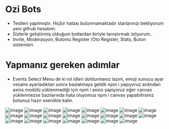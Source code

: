 # Ozi Bots

- Testleri yapılmıştır. Hiçbir hatası bulunmamaktadır starlarınızı bekliyorum yeni github hesabım.
- Sizlerle geliştirmiş olduğum botlardan biriyle tanıştırmak istiyorum.. 
- Invite, Moderasyon, Butonlu Register /Oto Register, Stats, Buton sistemleri.

# Yapmanız gereken adımlar

- Events Select Menu de ki rol idleri doldurmanız lazım, emoji sunucu ayar vesaire ayarladıktan sonra baslatmaya geldik npm i yapıyoruz ardından axios modülü yüklenmediği için npm i axios yapiyoruz eğer canvas yüklenmezse bazılarında hata oluyomus npm i canvas yapabilirsiniz botunuz hazır esenlikle kalın.

![image](https://user-images.githubusercontent.com/92666466/145694537-015938d5-b724-47cc-b93a-bb63d95288fe.png)
![image](https://user-images.githubusercontent.com/92666466/144712859-7574c3e0-2f3c-4e60-8d57-4d9e9b5170bd.png)
![image](https://user-images.githubusercontent.com/92666466/144712851-feffdc3d-46d7-4bfc-addb-043bc4d6acba.png)
![image](https://user-images.githubusercontent.com/92666466/141508588-efd16297-700d-41af-9a64-a5f14f0316b3.png)
![image](https://user-images.githubusercontent.com/92666466/141027859-8fd86201-d257-473d-8022-1edf8e052044.png)
![image](https://user-images.githubusercontent.com/92666466/141027606-097f7300-47f4-42d4-a230-42faa1c12546.png)
![image](https://user-images.githubusercontent.com/92666466/141028898-ef3e2cad-7209-415a-8a84-201c6e976f9a.png)
![image](https://user-images.githubusercontent.com/92666466/139575506-c3d8b1cd-dab1-4c4a-8fc0-89e52b1148df.png)
![image](https://user-images.githubusercontent.com/92666466/139575391-c1c267fe-eee9-41c0-b821-cf90ca1c8641.png)
![image](https://user-images.githubusercontent.com/92666466/139575398-a0863b73-e2f0-4982-901d-6fc223640dae.png)
![image](https://user-images.githubusercontent.com/92666466/139575436-b1a629cf-340f-47f2-bf70-cead3f3d49bc.png)
![image](https://user-images.githubusercontent.com/92666466/139575377-ade118e3-c9b5-4bc8-a3b4-447fdc6325e6.png)
![image](https://user-images.githubusercontent.com/92666466/139575560-f6cd46be-5f2f-42b6-adbf-079aa835da73.png)
![image](https://user-images.githubusercontent.com/92666466/139575586-93156301-2cc4-45c2-a167-b82d51fa846f.png)
![image](https://user-images.githubusercontent.com/92666466/140218451-006119ee-7a23-41ce-8f1d-bf8c42f0b560.png)
![image](https://user-images.githubusercontent.com/92666466/139575596-53f98cee-5570-4bff-ad13-20393edb2470.png)
![image](https://user-images.githubusercontent.com/92666466/139575625-fac22ea2-5911-41b9-9692-9de1d896bd3b.png)
![image](https://user-images.githubusercontent.com/92666466/139575362-1562a395-5352-4528-b336-5400ef7abe11.png)
![image](https://user-images.githubusercontent.com/92666466/139575369-b977aef8-b890-451f-bb9b-b6797ab6cc67.png)
![image](https://user-images.githubusercontent.com/92666466/139575301-3eb0eb45-8327-49c8-85fe-71fbc39476b3.png)
![image](https://user-images.githubusercontent.com/92666466/139575381-c6cef99a-3dd2-4c43-b208-e7faa3233774.png)
![image](https://user-images.githubusercontent.com/92666466/139575656-0f8e35da-e696-4a6a-a3c7-5342af53de8d.png)
![image](https://user-images.githubusercontent.com/92666466/139575672-a7f84db7-98af-46c5-9f37-b2dbfc5fd729.png)
